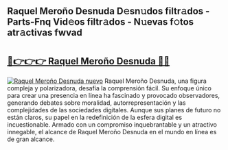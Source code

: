 ## Raquel Meroño Desnuda D𝚎sn𝚞dos filtr𝚊dos - Parts-Fnq Vid𝚎os filtr𝚊dos - N𝚞evas f𝚘tos atr𝚊ctivas fwvad

# <h2><a href="http://mb81zvt.tromn.icu/?c=Raquel+Mero%c3%b1o+Desnuda">🔗👉👉👉 Raquel Meroño Desnuda 🔗🔗</a></h2>

[![Raquel Meroño Desnuda nuevo](https://i.imgur.com/pEAQMta.gif)](http://mb81zvt.tromn.icu/?c=Raquel+Mero%c3%b1o+Desnuda)
Raquel Meroño Desnuda, una figura compleja y polarizadora, desafía la comprensión fácil. Su enfoque único para crear una presencia en línea ha fascinado y provocado observadores, generando debates sobre moralidad, autorrepresentación y las complejidades de las sociedades digitales. Aunque sus planes de futuro no están claros, su papel en la redefinición de la esfera digital es incuestionable. Armado con un compromiso inquebrantable y un atractivo innegable, el alcance de Raquel Meroño Desnuda en el mundo en línea es de gran alcance.
